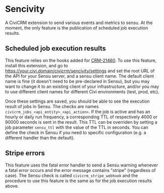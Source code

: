 # Sencivity
A CiviCRM extension to send various events and metrics to sensu. 
At the moment, the only feature is the publication of scheduled job execution results.

## Scheduled job execution results
This feature relies on the hooks added for [CRM-21460](https://issues.civicrm.org/jira/browse/CRM-21460). 
To use this feature, install this extension, and go to https://your.civi.domain/civicrm/sencivity/settings 
and set the root URL of the API for your Sensu server, and a sensu client name. 
The default client name is fine (it doesn't need to be pre-declared in Sensu), but you may want 
to change it to an existing client of your infrastructure, and/or you may to use different client
names for different Civi environments (test, prod, etc).

Once these settings are saved, you should be able to see the execution result of jobs in Sensu.
The checks are names `civicrm_jobs_<api_entity>_<api_action>`. If the job is active and has an hourly or daily
run frequency, a corresponding TTL of respectively 4000 or 90000 seconds is sent in the result. This TTL can be overriden by setting a job parameter `sensu_ttl` with the value of the TTL in seconds.
You can define the check in Sensu if you need to specific configuration (e.g. a different handler than the default).

## Stripe errors
This feature uses the fatal error handler to send a Sensu warning whenever a fatal error occurs 
and the error message contains "stripe" (regardless of case). The Sensu check is called
`civicrm_stripe_webhook` and the procedure to use this feature is the same as for the job execution 
results above.
